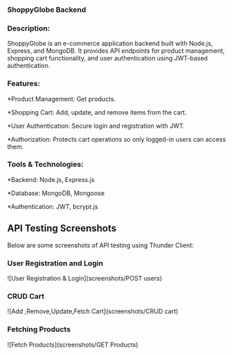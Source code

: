 ### ShoppyGlobe Backend

### Description:

ShoppyGlobe is an e-commerce application backend built with Node.js, Express, and MongoDB. It provides API endpoints for product management, shopping cart functionality, and user authentication using JWT-based authentication.

### Features:

*Product Management: Get products.

*Shopping Cart: Add, update, and remove items from the cart.

*User Authentication: Secure login and registration with JWT.

*Authorization: Protects cart operations so only logged-in users can access them.


### Tools & Technologies:

*Backend: Node.js, Express.js

*Database: MongoDB, Mongoose

*Authentication: JWT, bcrypt.js

## API Testing Screenshots
Below are some screenshots of API testing using Thunder Client:

### User Registration and Login
![User Registration & Login](screenshots/POST users)

### CRUD Cart
![Add ,Remove,Update,Fetch Cart](screenshots/CRUD cart)

### Fetching Products
![Fetch Products](screenshots/GET Products)

